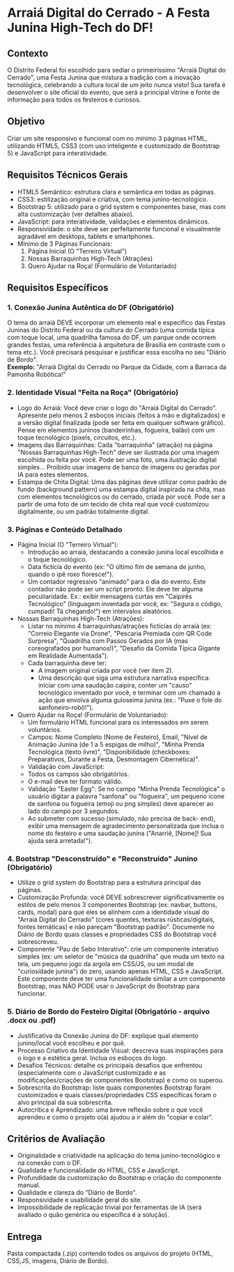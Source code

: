 # Arraiá Digital do Cerrado - A Festa Junina High-Tech do DF!
## Contexto
O Distrito Federal foi escolhido para sediar o primeiríssimo "Arraiá Digital do Cerrado", uma Festa Junina que mistura a tradição com a inovação tecnológica, celebrando a cultura local de um jeito nunca visto! Sua tarefa é desenvolver o site oficial do evento, que será a principal vitrine e fonte de informação para todos os festeiros e curiosos.
## Objetivo
Criar um site responsivo e funcional com no mínimo 3 páginas HTML, utilizando HTML5, CSS3 (com uso inteligente e customizado de Bootstrap 5) e JavaScript para interatividade.
## Requisitos Técnicos Gerais
- HTML5 Semântico: estrutura clara e semântica em todas as páginas.
- CSS3: estilização original e criativa, com tema junino-tecnológico.
- Bootstrap 5: utilizado para o grid system e componentes base, mas com alta customização (ver detalhes abaixo).
- JavaScript: para interatividade, validações e elementos dinâmicos.
- Responsividade: o site deve ser perfeitamente funcional e visualmente agradável em desktops, tablets e smartphones.
- Mínimo de 3 Páginas Funcionais:
    1. Página Inicial (O "Terreiro Virtual")
    2. Nossas Barraquinhas High-Tech (Atrações)
    3. Quero Ajudar na Roça! (Formulário de Voluntariado)
## Requisitos Específicos
### 1. Conexão Junina Autêntica do DF (Obrigatório)
O tema do arraiá DEVE incorporar um elemento real e específico das Festas Juninas do Distrito Federal ou da cultura do Cerrado (uma comida típica com toque local, uma quadrilha famosa do DF, um parque onde ocorrem grandes festas, uma referência à arquitetura de Brasília em contraste com o tema etc.). Você precisará pesquisar e justificar essa escolha no seu "Diário de Bordo".\
**Exemplo:** "Arraiá Digital do Cerrado no Parque da Cidade, com a Barraca da Pamonha Robótica!"
### 2. Identidade Visual "Feita na Roça" (Obrigatório)
- Logo do Arraiá: Você deve criar o logo do "Arraiá Digital do Cerrado". Apresente pelo menos 2 esboços iniciais (feitos à mão e digitalizados) e a versão digital finalizada (pode ser feita em qualquer software gráfico). Pense em elementos juninos (bandeirinhas, fogueira, balão) com um toque tecnológico (pixels, circuitos, etc.).
- Imagens das Barraquinhas: Cada "barraquinha" (atração) na página "Nossas Barraquinhas High-Tech" deve ser ilustrada por uma imagem escolhida ou feita por você. Pode ser uma foto, uma ilustração digital simples... Proibido usar imagens de banco de imagens ou geradas por IA para estes elementos.
- Estampa de Chita Digital: Uma das páginas deve utilizar como padrão de fundo (background pattern) uma estampa digital inspirada na chita, mas com elementos tecnológicos ou do cerrado, criada por você. Pode ser a partir de uma foto de um tecido de chita real que você customizou digitalmente, ou um padrão totalmente digital.
### 3. Páginas e Conteúdo Detalhado
- Página Inicial (O "Terreiro Virtual"):
    - Introdução ao arraiá, destacando a conexão junina local escolhida e o toque tecnológico.
    - Data fictícia do evento (ex: "O último fim de semana de junho, quando o ipê roxo floresce!").
    - Um contador regressivo "animado" para o dia do evento. Este contador não pode ser um script pronto. Ele deve ter alguma peculiaridade. Ex.: exibir mensagens curtas em "Caipirês Tecnológico" (linguagem inventada por você, ex: "Segura o código, cumpadi! Tá chegando!") em intervalos aleatórios.
- Nossas Barraquinhas High-Tech (Atrações):
    - Listar no mínimo 4 barraquinhas/atrações fictícias do arraiá (ex: "Correio Elegante via Drone", "Pescaria Premiada com QR Code Surpresa", "Quadrilha com Passos Gerados por IA (mas coreografados por humanos!)", "Desafio da Comida Típica Gigante em Realidade Aumentada").
    - Cada barraquinha deve ter:
        - A imagem original criada por você (ver item 2).
        - Uma descrição que siga uma estrutura narrativa específica: iniciar com uma saudação caipira, conter um "causo" tecnológico inventado por você, e terminar com um chamado à ação que envolva alguma guloseima junina (ex.: "Puxe o fole do sanfoneiro-robô!").
- Quero Ajudar na Roça! (Formulário de Voluntariado):
    - Um formulário HTML funcional para os interessados em serem voluntários.
    - Campos: Nome Completo (Nome de Festeiro), Email, "Nível de Animação Junina (de 1 a 5 espigas de milho)", "Minha Prenda Tecnológica (texto livre)", "Disponibilidade (checkboxes: Preparativos, Durante a Festa, Desmontagem Cibernética)".
    - Validação com JavaScript:
    - Todos os campos são obrigatórios.
    - O e-mail deve ter formato válido.
    - Validação "Easter Egg": Se no campo "Minha Prenda Tecnológica" o usuário digitar a palavra "sanfona" ou "fogueira", um pequeno ícone de sanfona ou fogueira (emoji ou png simples) deve aparecer ao lado do campo por 3 segundos.
    - Ao submeter com sucesso (simulado, não precisa de back- end), exibir uma mensagem de agradecimento personalizada que inclua o nome do festeiro e uma saudação junina ("Anarriê, [Nome]! Sua ajuda será arretada!").
### 4. Bootstrap "Desconstruído" e "Reconstruído" Junino (Obrigatório)
- Utilize o grid system do Bootstrap para a estrutura principal das páginas.
- Customização Profunda: você DEVE sobrescrever significativamente os estilos de pelo menos 3 componentes Bootstrap (ex: navbar, buttons, cards, modal) para que eles se alinhem com a identidade visual do "Arraiá Digital do Cerrado" (cores quentes, texturas rústicas/digitais, fontes temáticas) e não pareçam "Bootstrap padrão". Documente no Diário de Bordo quais classes e propriedades CSS do Bootstrap você sobrescreveu.
- Componente "Pau de Sebo Interativo": crie um componente interativo simples (ex: um seletor de "música da quadrilha" que muda um texto na tela, um pequeno jogo da argola em CSS/JS, ou um modal de "curiosidade junina") do zero, usando apenas HTML, CSS e JavaScript. Este componente deve ter uma funcionalidade similar a um componente Bootstrap, mas NÃO PODE usar o JavaScript do Bootstrap para funcionar.
### 5. Diário de Bordo do Festeiro Digital (Obrigatório - arquivo .docx ou .pdf)
- Justificativa da Conexão Junina do DF: explique qual elemento junino/local você escolheu e por quê.
- Processo Criativo da Identidade Visual: descreva suas inspirações para o logo e a estética geral. Inclua os esboços do logo.
- Desafios Técnicos: detalhe os principais desafios que enfrentou (especialmente com o JavaScript customizado e as modificações/criações de componentes Bootstrap) e como os superou.
- Sobrescrita do Bootstrap: liste quais componentes Bootstrap foram customizados e quais classes/propriedades CSS específicas foram o alvo principal da sua sobrescrita.
- Autocrítica e Aprendizado: uma breve reflexão sobre o que você aprendeu e como o projeto o(a) ajudou a ir além do "copiar e colar".
## Critérios de Avaliação
- Originalidade e criatividade na aplicação do tema junino-tecnológico e na conexão com o DF.
- Qualidade e funcionalidade do HTML, CSS e JavaScript.
- Profundidade da customização do Bootstrap e criação do componente manual.
- Qualidade e clareza do "Diário de Bordo".
- Responsividade e usabilidade geral do site.
- Impossibilidade de replicação trivial por ferramentas de IA (será avaliado o quão genérica ou específica é a solução).
## Entrega
Pasta compactada (.zip) contendo todos os arquivos do projeto (HTML, CSS,JS, imagens, Diário de Bordo).